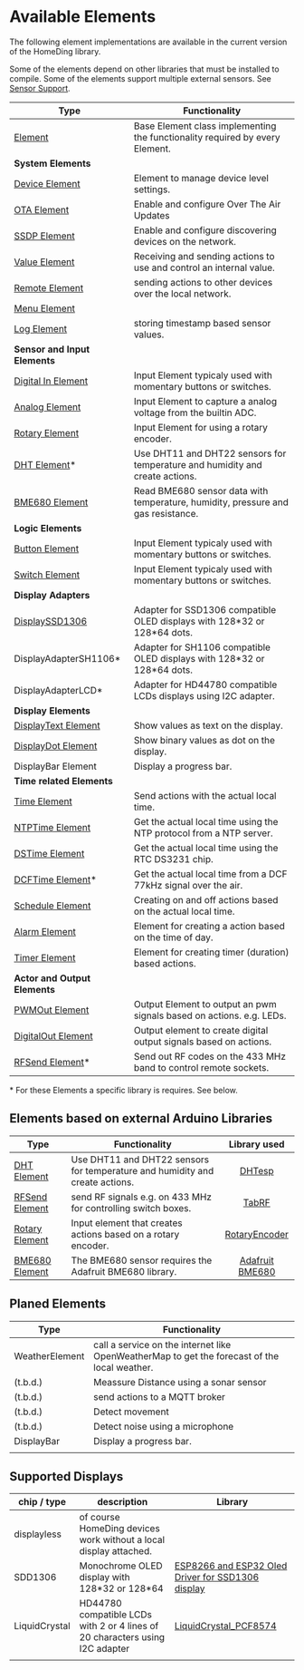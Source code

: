 # Available Elements

The following element implementations are available in the current version of the HomeDing library.

Some of the elements depend on other libraries that must be installed to compile.
Some of the elements support multiple external sensors. See [Sensor Support](sensorsupport).    

| Type                                        | Functionality                                                                    |
| ------------------------------------------- | -------------------------------------------------------------------------------- |
| [Element](elementclass)                     | Base Element class implementing the functionality required by every Element.     |
| **System Elements**                         |
| [Device Element](elements/device)             | Element to manage device level settings.                                         |
| [OTA Element](elements/ota)                   | Enable and configure Over The Air Updates                                        |
| [SSDP Element](elements/ssdp)                 | Enable and configure discovering devices on the network.                         |
| [Value Element](elements/value)               | Receiving and sending actions to use and control an internal value.              |
| [Remote Element](elements/remote)             | sending actions to other devices over the local network.                         |
| [Menu Element](elements/menu)                 |                                                                                  |
| [Log Element](elements/log)                   | storing timestamp based sensor values.                                           |
| **Sensor and Input Elements**               |                                                                                  |
| [Digital In Element](elements/digitalin)    | Input Element typicaly used with momentary buttons or switches.                  |
| [Analog Element](elements/analog)           | Input Element to capture a analog voltage from the builtin ADC.                  |
| [Rotary Element](elements/rotary)             | Input Element for using a rotary encoder.                                        |
| [DHT Element](elements/DHT)*                  | Use DHT11 and DHT22 sensors for temperature and humidity and create actions.     |
| [BME680 Element](elements/bme680)             | Read BME680 sensor data with temperature, humidity, pressure and gas resistance. |
| **Logic Elements**                          |                                                                                  |
| [Button Element](elements/Button)             | Input Element typicaly used with momentary buttons or switches.                  |
| [Switch Element](elements/switch)             | Input Element typicaly used with momentary buttons or switches.                  |
| **Display Adapters**                        |                                                                                  |
| [DisplaySSD1306](displays/ssd1306.md)         | Adapter for SSD1306 compatible OLED displays with 128\*32 or 128\*64 dots.       |
| DisplayAdapterSH1106*                       | Adapter for SH1106 compatible OLED displays with 128\*32 or 128\*64 dots.        |
| DisplayAdapterLCD*                          | Adapter for HD44780 compatible LCDs displays using I2C adapter.                  |
| **Display Elements**                        |                                                                                  |
| [DisplayText Element](elements/displaytext) | Show values as text on the display.                                              |
| [DisplayDot Element](elements/displaydot)   | Show binary values as dot on the display.                                        |
| DisplayBar Element                          | Display a progress bar.                                                          |
| **Time related Elements**                   |                                                                                  |
| [Time Element](elements/time)                 | Send actions with the actual local time.                                         |
| [NTPTime Element](elements/ntptime)           | Get the actual local time using the NTP protocol from a NTP server.              |
| [DSTime Element](elements/ntptime)            | Get the actual local time using the RTC DS3231 chip.                             |
| [DCFTime Element](elements/dcftime)*          | Get the actual local time from a DCF 77kHz signal over the air.                  |
| [Schedule Element](elements/schedule)         | Creating on and off actions based on the actual local time.                      |
| [Alarm Element](elements/alarm)               | Element for creating a action based on the time of day.                          |
| [Timer Element](elements/timer)               | Element for creating timer (duration) based actions.                             |
| **Actor and Output Elements**               |                                                                                  |
| [PWMOut Element](elements/pwmout)             | Output Element to output an pwm signals based on actions. e.g. LEDs.             |
| [DigitalOut Element](elements/digitalout)   | Output element to create digital output signals based on actions.                |
| [RFSend Element](elements/rfsend)*            | Send out RF codes on the 433 MHz band to control remote sockets.                 |

\* For these Elements a specific library is requires. See below.

## Elements based on external Arduino Libraries

| Type                            | Functionality                                                                |   Library used    |
| ------------------------------- | ---------------------------------------------------------------------------- | :---------------: |
| [DHT Element](elements/DHT)       | Use DHT11 and DHT22 sensors for temperature and humidity and create actions. |     [DHTesp]      |
| [RFSend Element](elements/rfsend) | send RF signals e.g. on 433 MHz for controlling switch boxes.                |      [TabRF]      |
| [Rotary Element](elements/rotary) | Input element that creates actions based on a rotary encoder.                |  [RotaryEncoder]  |  |
| [BME680 Element](elements/bme680) | The BME680 sensor requires the Adafruit BME680 library.                      | [Adafruit BME680] |

[DHTesp]: https://github.com/beegee-tokyo/DHTesp "DHT library for ESP boards."
[TabRF]: https://github.com/mathertel/tabrf "Table driven RF library"
[RotaryEncoder]: http://www.mathertel.de/Arduino/RotaryEncoderLibrary.aspx "A library for using a rotary encoder as an input."
[Adafruit BME680]: (https://github.com/adafruit/Adafruit_BME680)

## Planed Elements

| Type           | Functionality                                                                                |
| -------------- | -------------------------------------------------------------------------------------------- |
| WeatherElement | call a service on the internet like OpenWeatherMap to get the forecast of the local weather. |
| (t.b.d.)       | Meassure Distance using a sonar sensor                                                       |
| (t.b.d.)       | send actions to a MQTT broker                                                                |
| (t.b.d.)       | Detect movement                                                                              |
| (t.b.d.)       | Detect noise using a microphone                                                              |
| DisplayBar     | Display a progress bar.                                                                      |
|                |

## Supported Displays

| chip / type   | description                                                                  | Library                                             |
| ------------- | ---------------------------------------------------------------------------- | --------------------------------------------------- |
| displayless   | of course HomeDing devices work without a local display attached.            |                                                     |
| SDD1306       | Monochrome OLED display with 128\*32 or 128\*64                              | [ESP8266 and ESP32 Oled Driver for SSD1306 display] |
| LiquidCrystal | HD44780 compatible LCDs with 2 or 4 lines of 20 characters using I2C adapter | [LiquidCrystal_PCF8574]                             |
|               |

[ESP8266 and ESP32 Oled Driver for SSD1306 display]: ()
[LiquidCrystal_PCF8574]: (https://www.mathertel.de/arduino/LiquidCrystal_PCF8574.aspx)
